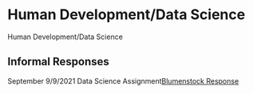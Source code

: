 # Human Development/Data Science

Human Development/Data Science 

## Informal Responses

September 9/9/2021 Data Science Assignment[Blumenstock Response](blumenstock.html)  

